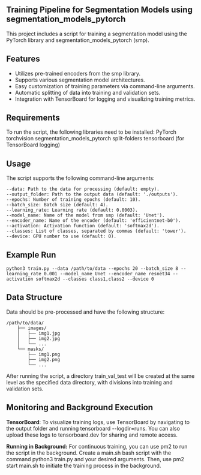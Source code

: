 ## Training Pipeline for Segmentation Models using segmentation_models_pytorch

This project includes a script for training a segmentation model using the PyTorch library and segmentation_models_pytorch (smp).

## Features
 - Utilizes pre-trained encoders from the smp library.
 - Supports various segmentation model architectures.
 - Easy customization of training parameters via command-line arguments.
 - Automatic splitting of data into training and validation sets.
 - Integration with TensorBoard for logging and visualizing training metrics.

## Requirements

To run the script, the following libraries need to be installed:
    PyTorch
    torchvision
    segmentation_models_pytorch
    split-folders
    tensorboard (for TensorBoard logging)

## Usage

The script supports the following command-line arguments:

    --data: Path to the data for processing (default: empty).
    --output_folder: Path to the output data (default: './outputs').
    --epochs: Number of training epochs (default: 10).
    --batch_size: Batch size (default: 4).
    --learning_rate: Learning rate (default: 0.0003).
    --model_name: Name of the model from smp (default: 'Unet').
    --encoder_name: Name of the encoder (default: 'efficientnet-b0').
    --activation: Activation function (default: 'softmax2d').
    --classes: List of classes, separated by commas (default: 'tower').
    --device: GPU number to use (default: 0).

## Example Run

```
python3 train.py --data /path/to/data --epochs 20 --batch_size 8 --learning_rate 0.001 --model_name Unet --encoder_name resnet34 --activation softmax2d --classes class1,class2 --device 0
```

## Data Structure

Data should be pre-processed and have the following structure:
```
/path/to/data/
    ├── images/
    │   ├── img1.jpg
    │   ├── img2.jpg
    │   └── ...
    └── masks/
        ├── img1.png
        ├── img2.png
        └── ...
```
After running the script, a directory train_val_test will be created at the same level as the specified data directory, with divisions into training and validation sets.

## Monitoring and Background Execution

**TensorBoard**: To visualize training logs, use TensorBoard by navigating to the output folder and running tensorboard --logdir=runs. You can also upload these logs to tensorboard.dev for sharing and remote access.

**Running in Background:** For continuous training, you can use pm2 to run the script in the background. Create a main.sh bash script with the command python3 train.py and your desired arguments. Then, use pm2 start main.sh to initiate the training process in the background.